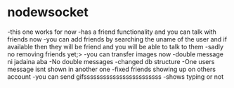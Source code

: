 # nodewsocket

-this one works for now
-has a friend functionality and you can talk with friends now
-you can add friends by searching the uname of the user and if available then they will be friend and you will be able to talk to them
-sadly no removing friends yet;>
-you can transfer images now
-double message ni jadaina aba
-No double messages
-changed db structure
-One users message isnt shown in another one
-fixed friends showing up on others account
-you can send gifssssssssssssssssssssssss
-shows typing or not
